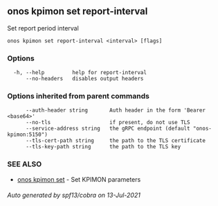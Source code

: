 ## onos kpimon set report-interval

Set report period interval

```
onos kpimon set report-interval <interval> [flags]
```

### Options

```
  -h, --help         help for report-interval
      --no-headers   disables output headers
```

### Options inherited from parent commands

```
      --auth-header string       Auth header in the form 'Bearer <base64>'
      --no-tls                   if present, do not use TLS
      --service-address string   the gRPC endpoint (default "onos-kpimon:5150")
      --tls-cert-path string     the path to the TLS certificate
      --tls-key-path string      the path to the TLS key
```

### SEE ALSO

* [onos kpimon set](onos_kpimon_set.md)	 - Set KPIMON parameters

###### Auto generated by spf13/cobra on 13-Jul-2021
